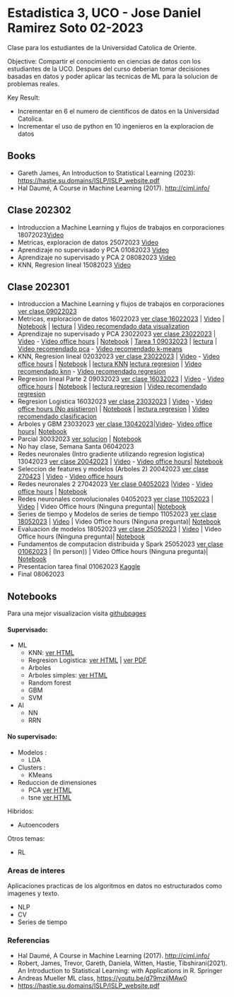 # Estadistica 3, UCO - Jose Daniel Ramirez Soto 02-2023
Clase para los estudiantes de la Universidad Catolica de Oriente.

Objective:
Compartir el conocimiento en ciencias de datos con los estudiantes de la UCO. Despues del curso deberian tomar decisiones
basadas en datos y poder aplicar las tecnicas de ML para la solucion de problemas reales.

Key Result:
- Incrementar en 6 el numero de cientificos de datos en la Universidad Catolica.
- Incrementar el uso de python en 10 ingenieros en la exploracion de datos

## Books
 - Gareth James, An Introduction to Statistical Learning (2023): https://hastie.su.domains/ISLP/ISLP_website.pdf
 - Hal Daumé, A Course in Machine Learning (2017). http://ciml.info/

## Clase 202302
- Introduccion a Machine Learning y flujos de trabajos en corporaciones 18072023[Video](https://drive.google.com/file/d/1LsZNry_Hebcr4e1Dtqaf3f5YVPNlgfvo/view?usp=sharing)
- Metricas, exploracion de datos  25072023 [Video](https://drive.google.com/file/d/1KeFiVaPH8WDGqISThyortZ2TDwDW6ffH/view?usp=sharing)
- Aprendizaje no supervisado y PCA 01082023 [Video](https://drive.google.com/file/d/1Ux8dvOCh7q6QSq963rfZNOg_LfOF_YnB/view?usp=sharing)
- Aprendizaje no supervisado y PCA 2 08082023 [Video](https://drive.google.com/file/d/1cufMXcLGsbl2ZNBHLH76WTrFU3VJ4yES/view?usp=sharing)
- KNN, Regresion lineal  15082023 [Video](https://drive.google.com/file/d/1pjOLXk_-ZzREYbl5yu2U8fBZ6z7JQSJl/view?usp=sharing)



## Clase 202301

- Introduccion a Machine Learning y flujos de trabajos en corporaciones [ver clase 09022023](https://jdramirez.github.io/UCO_ML_AI/clases/09022023_UCO.pdf)
- Metricas, exploracion de datos  16022023 [ver clase 16022023](https://jdramirez.github.io/UCO_ML_AI/clases/16022023_UCO.pdf) | [Video](https://drive.google.com/file/d/1e2GbTu7ngcX9rRHK2lsfadLXrdzmp-Dk/view?usp=sharing) | [Notebook](https://github.com/jdramirez/UCO_ML_AI/blob/master/src/notebook_class/exploracion/exploracion_datos.ipynb) | [lectura]( http://ciml.info/dl/v0_99/ciml-v0_99-ch15.pdf) | [Video recomendado data visualization](https://www.youtube.com/watch?v=OW3oco7nlV4&list=PL_pVmAaAnxIRnSw6wiCpSvshFyCREZmlM&index=3)
- Aprendizaje no supervisado y PCA 23022023 [ver clase 23022023](https://jdramirez.github.io/UCO_ML_AI/clases/23022023_UCO.pdf) | [Video](https://drive.google.com/file/d/1xL6_ImeagfNyONVYsQsppRm3s0Two8nl/view?usp=sharing) - [Video office hours](https://drive.google.com/file/d/16EB1bFjG8PflSyznhCWal1XYdW6IewKt/view?usp=sharing) | [Notebook](https://github.com/jdramirez/UCO_ML_AI/blob/master/src/notebook_class/no_supervisado/no_supervisado_datos.ipynb) | [Tarea 1 09032023](https://jdramirez.github.io/UCO_ML_AI/tareas/tarea1_exploracion_datos.pdf) | [lectura]( http://ciml.info/dl/v0_99/ciml-v0_99-ch15.pdf) | [Video recomendado pca](https://www.youtube.com/watch?v=CrFOGyU32PM&list=PL_pVmAaAnxIRnSw6wiCpSvshFyCREZmlM&index=14) - [Video recomendado k-means](https://www.youtube.com/watch?v=HFioJ62H7dM&list=PL_pVmAaAnxIRnSw6wiCpSvshFyCREZmlM&index=15)
- KNN, Regresion lineal 02032023 [ver clase 23022023](https://jdramirez.github.io/UCO_ML_AI/clases/02032023_UCO.pdf) | [Video](https://drive.google.com/file/d/1CxVoG_kLidK2KJSRWHL3xKygY4icCefT/view?usp=sharing) - [Video office hours](https://drive.google.com/file/d/1xhnoD6IO1JttHHCTilMYZxo59DtQIAVn/view?usp=sharing) | [Notebook](https://github.com/jdramirez/UCO_ML_AI/blob/master/src/notebook_class/supervisado/supervisado_datos.ipynb) | [lectura KNN]( http://ciml.info/dl/v0_99/ciml-v0_99-ch03.pdf) [lectura regresion](http://ciml.info/dl/v0_99/ciml-v0_99-ch07.pdf) | [Video recomendado knn](https://www.youtube.com/watch?v=7_YzyMYC2zM&list=PL_pVmAaAnxIRnSw6wiCpSvshFyCREZmlM&index=4) - [Video recomendado regresion](https://www.youtube.com/watch?v=-OOsfj5Revo&list=PL_pVmAaAnxIRnSw6wiCpSvshFyCREZmlM&index=6)
- Regresion lineal Parte 2 09032023 [ver clase 16032023](https://jdramirez.github.io/UCO_ML_AI/clases/16032023_UCO.pdf) | [Video](https://drive.google.com/file/d/16r25LYDNF4TnL0oxZWkQnfamJzg-riMt/view?usp=sharing) - [Video office hours](https://drive.google.com/file/d/1uPQ7xIQTWf3RJtPruUuaavhivlR18KV3/view?usp=sharing) | [Notebook](https://github.com/jdramirez/UCO_ML_AI/blob/master/src/notebook_class/supervisado/supervisado_regresion.ipynb) | [lectura regresion](http://ciml.info/dl/v0_99/ciml-v0_99-ch07.pdf) |  [Video recomendado regresion](https://www.youtube.com/watch?v=-OOsfj5Revo&list=PL_pVmAaAnxIRnSw6wiCpSvshFyCREZmlM&index=6)
- Regresion Logistica 16032023 [ver clase 23032023](https://jdramirez.github.io/UCO_ML_AI/clases/23032023_UCO.pdf) | [Video](https://drive.google.com/file/d/1WuUsknm9RMoXrBWvD0hDttC5KXdSjI5q/view?usp=sharing) - [Video office hours (No asistieron)]() | [Notebook](https://github.com/jdramirez/UCO_ML_AI/blob/master/src/notebook_class/supervisado/supervisado_regresion_logistic.ipynb) | [lectura regresion](http://ciml.info/dl/v0_99/ciml-v0_99-ch07.pdf) |  [Video recomendado clasificacion](https://www.youtube.com/watch?v=_dqBhUrq09U&list=PL_pVmAaAnxIRnSw6wiCpSvshFyCREZmlM&index=7)
- Arboles y GBM 23032023 [ver clase 13042023](https://jdramirez.github.io/UCO_ML_AI/clases/13042023_UCO.pdf)|[Video](https://drive.google.com/file/d/1G3ZeAE59bKwa-KcIhh_iRYyTnPGCPUAK/view?usp=sharing)- [Video office hours](https://drive.google.com/file/d/1zdex6JKmwDQJDAUisNSJdDpfUCObBO8O/view?usp=sharing)| [Notebook](https://github.com/jdramirez/UCO_ML_AI/blob/master/src/notebook_class/supervisado/supervisado_regresion_logistic.ipynb) 
- Parcial 30032023 [ver solucion](https://jdramirez.github.io/UCO_ML_AI/parcial/parcial_solucion.pdf) | [Notebook](https://github.com/jdramirez/UCO_ML_AI/blob/master/src/notebook_class/parcial/solucion_parcial.ipynb)
- No hay clase, Semana Santa 06042023
- Redes neuronales (Intro gradiente utilizando regresion logistica) 13042023 [ver clase 20042023](https://jdramirez.github.io/UCO_ML_AI/clases/20042023_UCO.pdf) | [Video](https://drive.google.com/file/d/1q2rVAgefhFuVWHo7nuAg0h3mSBwYFukd/view?usp=sharing) - [Video office hours](https://drive.google.com/file/d/1DiqU8wKfesQ10WkFKt6b0k60AZEA8jl8/view?usp=sharing)| [Notebook](https://github.com/jdramirez/UCO_ML_AI/blob/master/src/notebook/logistic_regression_by_hand.ipynb) 
- Seleccion de features y modelos (Arboles 2) 20042023  [ver clase 270423](https://jdramirez.github.io/UCO_ML_AI/clases/27042023_UCO.pdf) | [Video](https://drive.google.com/file/d/1s8vkvyZRdzPiX5VJV-DgEtXPQGrsJcF2/view?usp=sharing) - [Video office hours](https://drive.google.com/file/d/1J3bQQtpTtIRnME9YVRcXh9oqWljd8M78/view?usp=sharing)
- Redes neuronales 2 27042023  [Ver clase 04052023](https://jdramirez.github.io/UCO_ML_AI/clases/04052023_UCO.pdf) |[Video](https://drive.google.com/file/d/1e0NXE47k-uSE9ozUGVJq-P59-A2NTWcR/view?usp=sharing) - [Video office hours](https://drive.google.com/file/d/1sy00q2deyVWbwTfaQc8e0lRTx0ieeYAi/view) | [Notebook](http://localhost:8888/notebooks/src/notebook_class/supervisado/supervisado_neural_nets.ipynb)
- Redes neuronales convolucionales 04052023  [ver clase 11052023](https://jdramirez.github.io/UCO_ML_AI/clases/11052023_UCO.pdf) | [Video](https://drive.google.com/file/d/1eQkKNsANYLb9PdOV0c0ultU8rqVheTeV/view?usp=sharing) | Video Office hours (Ninguna pregunta)| [Notebook](http://localhost:8888/notebooks/src/notebook_class/supervisado/supervisado_neural_nets.ipynb)
- Series de tiempo y Modelos de series de tiempo 11052023  [ver clase 18052023](https://jdramirez.github.io/UCO_ML_AI/clases/18052023_UCO.pdf) | [Video]( https://drive.google.com/file/d/151Mye9Cq3oFaaDH0EqG0VV33DlUMFucR/view?usp=sharing) | Video Office hours (Ninguna pregunta)| [Notebook](http://localhost:8888/notebooks/src/notebook_class/supervisado/supervisado_neural_nets.ipynb) 
- Evaluacion de modelos  18052023    [ver clase 25052023](https://jdramirez.github.io/UCO_ML_AI/clases/25052023_UCO.pdf) | [Video]( https://drive.google.com/file/d/1UZoXmCriXJNG6TvQiHHPq4JGeB5MMKZ8/view?usp=sharing) | Video Office hours (Ninguna pregunta)| [Notebook](http://localhost:8888/notebooks/src/notebook_class/supervisado/supervisado_neural_nets.ipynb)
- Fundamentos de computacion distribuida y Spark 25052023 [ver clase 01062023](https://jdramirez.github.io/UCO_ML_AI/clases/01062023_UCO.pdf) | (In person)) | Video Office hours (Ninguna pregunta)| [Notebook](http://localhost:8888/notebooks/src/notebook_class/supervisado/supervisado_neural_nets.ipynb)
- Presentacion tarea final 01062023 [Kaggle](https://www.kaggle.com/c/uco-plant-seedlings-classification)
- Final 08062023

## Notebooks
Para una mejor visualizacion visita [githubpages](https://jdramirez.github.io/UCO_ML_AI/)
#### Supervisado:
  * ML
    * KNN: [ver HTML](https://jdramirez.github.io/UCO_ML_AI/Basic_KNN.html)
    * Regresion Logistica: [ver HTML](https://jdramirez.github.io/UCO_ML_AI/logistic_regression_by_hand.html) | [ver PDF](https://jdramirez.github.io/UCO_ML_AI/logistic_regression_by_hand.pdf)
    * Arboles
     * Arboles simples: [ver HTML](https://jdramirez.github.io/UCO_ML_AI/Trees.html)
     * Random forest
     * GBM
    * SVM
  * AI
    * NN
    * RRN


#### No supervisado:
  * Modelos :
    * LDA  
  * Clusters :
    * KMeans
  * Reduccion de dimensiones
    * PCA  [ver HTML](https://jdramirez.github.io/UCO_ML_AI/PCA.html)
    * tsne [ver HTML](https://jdramirez.github.io/UCO_ML_AI/k-means.html)


Hibridos:
  * Autoencoders

Otros temas:
  * RL

### Areas de interes
Aplicaciones practicas de los algoritmos en datos no estructurados como imagenes y texto.
  * NLP
  * CV
  * Series de tiempo

### Referencias
 * Hal Daumé, A Course in Machine Learning (2017). http://ciml.info/
 * Robert, James, Trevor, Gareth, Daniela, Witten, Hastie, Tibshirani(2021). An Introduction to Statistical Learning: with Applications in R. Springer
 * Andreas Mueller ML class, https://youtu.be/d79mzijMAw0
 * https://hastie.su.domains/ISLP/ISLP_website.pdf
